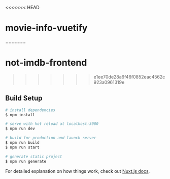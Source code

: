 <<<<<<< HEAD
# movie-info-vuetify
=======
# not-imdb-frontend
>>>>>>> e1ee70de28a6f46f0852eac4562c923a0961319e

## Build Setup

```bash
# install dependencies
$ npm install

# serve with hot reload at localhost:3000
$ npm run dev

# build for production and launch server
$ npm run build
$ npm run start

# generate static project
$ npm run generate
```

For detailed explanation on how things work, check out [Nuxt.js docs](https://nuxtjs.org).
